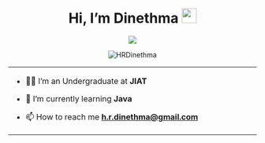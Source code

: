 
<h1 align="center">Hi, I’m Dinethma <img src = "https://raw.githubusercontent.com/MartinHeinz/MartinHeinz/master/wave.gif" width = 30px> </h1>
<p align="center">
  <a href="https://github.com/DenverCoder1/readme-typing-svg"><img src="https://readme-typing-svg.herokuapp.com?&font=IBM+Plex+Sans&color=abcdef&size=20&lines=Welcome+to+my+GitHub+Profile!;I'm+student+at+Java+Institute" /></a>
</p>
<p align="center"> <img src="https://komarev.com/ghpvc/?username=HRDinethma&label=Profile%20views&color=0e75b6&style=flat" alt="HRDinethma" /> </p>

<table align="center">
<tr border="none">
<td width="50%" align="left">

- 🧑‍🎓 I’m an Undergraduate at **JIAT**

- 🌱 I’m currently learning **Java**

- 📫 How to reach me **h.r.dinethma@gmail.com**


</table>


